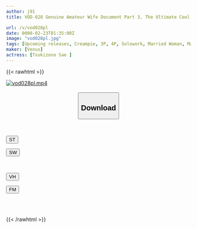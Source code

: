 ```yaml
---
author: j91
title: VOD-028 Genuine Amateur Wife Document Part 3, The Ultimate Cool Beauty Wife Forgets The Camera, Stares At The Man, And Instinctively Devours The Man With Passionate Kissing Sex Sae Tsukizono

url: /v/vod028pl
date: 0000-02-23T01:35:00Z
image: "vod028pl.jpg"
tags: [Upcoming releases, Creampie, 3P, 4P, Solowork, Married Woman, Mature Woman, Kiss	]
maker: [Venus]
actress: [Tsukizono Sae ]
---
```



{{< rawhtml >}}

<div class="video" data-videoid="pending_link.html">
    <a href="javascript:;">
        <img src="/v/vod028pl/vod028pl.jpg" width="WIDTH" height="HEIGHT" alt="vod028pl.mp4" loading="lazy">
    </a>
</div>

<script type="text/javascript" src="https://j91.asia/asset/on-demand-pend.js"></script>

<br>
  <link rel="stylesheet" href="https://j91.asia/asset/bs5.css">
  
  <center>
  <button class="btn btn-primary" type="button" data-bs-toggle="collapse" data-bs-target=".multi-collapse" aria-expanded="false" aria-controls="multiCollapseExample1 multiCollapseExample2"><h2>Download</h2></button></center>
</p>
<div class="row">
  <div class="col">
    <div class="collapse multi-collapse" id="multiCollapseExample1">
      <div class="card card-body">
	      	      <br>
<div class="buttons">  
<p><a href="https://j91.asia/pending_link.html" target="_blank"><button class="btn-hover color-3"><i class="fa fa-download"></i> ST</button></a></p>
<p><a href="https://j91.asia/pending_link.html" target="_blank"><button class="btn-hover color-2"><i class="fa fa-download"></i> SW</button></a></p></div>
    </div>
  </div>
</div>
  <div class="col">
    <div class="collapse multi-collapse" id="multiCollapseExample2">
      <div class="card card-body">
	      <br>
<div class="buttons">
<p><a href="https://j91.asia/pending_link.html"><button class="btn-hover color-9"><i class="fa fa-download"></i> VH</button></a></p>
<p><a href="https://j91.asia/pending_link.html"><button class="btn-hover color-8"><i class="fa fa-download"></i> FM</button></a></p></div>
<br><br>
      </div>
    </div>
  </div>
</div>

{{< /rawhtml >}}